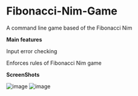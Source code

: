 # Fibonacci-Nim-Game
A command line game based of the Fibonacci Nim 

**Main features**

Input error checking

Enforces rules of Fibonacci Nim game

**ScreenShots**

![image](https://github.com/Edt12/Fibonacci-Nim-Game/assets/104518243/d2619a30-7e16-483e-a663-bc0a3ad371be)
![image](https://github.com/Edt12/Fibonacci-Nim-Game/assets/104518243/4e7f9878-4602-49c3-a7af-679417027276)
